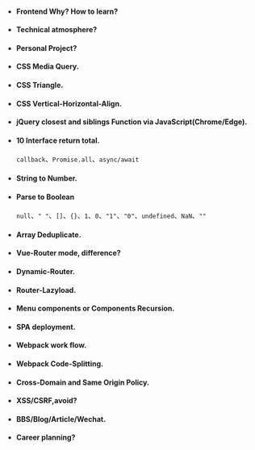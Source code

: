 - #### Frontend Why? How to learn?

- #### Technical atmosphere?

- #### Personal Project?

- #### CSS Media Query.

- #### CSS Triangle.

- #### CSS Vertical-Horizontal-Align.

- #### jQuery closest and siblings Function via JavaScript(Chrome/Edge).

- #### 10 Interface return total.
  `callback`、`Promise.all`、`async/await`

- #### String to Number.

- #### Parse to Boolean
  `null`、`" "`、`[]`、`{}`、`1`、`0`、`"1"`、`"0"`、`undefined`、`NaN`、`""`

- #### Array Deduplicate.

- #### Vue-Router mode, difference?

- #### Dynamic-Router.

- #### Router-Lazyload.

- #### Menu components or Components Recursion.

- #### SPA deployment.

- #### Webpack work flow.

- #### Webpack Code-Splitting.

- #### Cross-Domain and Same Origin Policy.

- #### XSS/CSRF,avoid?

- #### BBS/Blog/Article/Wechat.

- #### Career planning?

